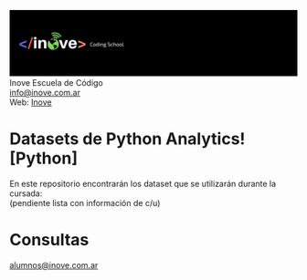 ![Inove banner](/inove.jpg)
Inove Escuela de Código\
info@inove.com.ar\
Web: [Inove](http://inove.com.ar)

# Datasets de Python Analytics! [Python]
En este repositorio encontrarán los dataset que se utilizarán durante la cursada:\
(pendiente lista con información de c/u)

# Consultas
alumnos@inove.com.ar

